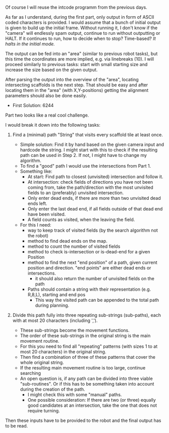 Of course I will reuse the intcode programm from the previous days.

As far as I understand, during the first part, only output in form of ASCII coded characters is provided.
I would assume that a bunch of initial output is given to build up the initial frame.
Without running it, I don't know if the "camera" will endlessly spam output, continue to run without outputting or HALT.
If it continues to run, how to decide when to stop? Time-based?
*It halts in the initial mode.*

The output can be fed into an "area" (similar to previous robot tasks), but this time the coordinates are more implied, e.g. via linebreaks (10).
I will proceed similarly to previous tasks: start with small starting size and increase the size based on the given output.

After parsing the output into the overview of the "area", locating intersecting scaffolds is the next step.
That should be easy and after locating them in the "area" (with X,Y-positions) getting the alignment parameters should also be done easily.

* First Solution: 6244

Part two looks like a real cool challenge.

I would break it down into the following tasks:

1. Find a (minimal) path "String" that visits every scaffold tile at least once.
    * Simple solution: Find it by hand based on the given camera input and hardcode the string.
      I might start with this to check if the resulting path can be used in Step 2. If not, I might have to change my algorithm.
    * To find a "good" path I would use the intersections from Part 1.
    * Something like:
        * At start: Find path to closest (unvisited) intersection and follow it.
        * At intersection: check fields of directions you have not been coming from, take the path/direction with the most unvisited fields to an (preferably) unvisited intersection.
        * Only enter dead ends, if there are more than two unvisited dead ends left.
        * Only enter the last dead end, if all fields outside of that dead end have been visited.
        * A field counts as visited, when the leaving the field.
    * For this I need:
        * way to keep track of visited fields (by the search algorithm not the robot)
        * method to find dead ends on the map.
        * method to count the number of visited fields
        * method to check is-intersection or is-dead-end for a given Position
        * method to find the next "end position" of a path, given current position and direction. "end points" are either dead ends or intersections.
            * it should also return the number of unvisited fields on the path
        * Paths should contain a string with their representation (e.g. R,8,L), starting and end pos
            * This way the visited path can be appended to the total path during planning.

2. Divide this path fully into three repeating sub-strings (sub-paths), each with at most 20 characters (including ',').
    * These sub-strings become the movement functions.
    * The order of these sub-strings in the original string is the main movement routine.
    * For this you need to find all "repeating" patterns (with sizes 1 to at most 20 characters) in the original string.
    * Then find a combination of three of these patterns that cover the whole original string.
    * If the resulting main movement routine is too large, continue searching
    * An open question is, if any path can be divided into three viable "sub-routines". Or if this has to be something taken into account during the creation of the path.
        * I might check this with some "manual" paths.
        * One possible consideration: If there are two (or three) equally good candidates at an intersection, take the one that does not require turning.

Then these inputs have to be provided to the robot and the final output has to be read.
